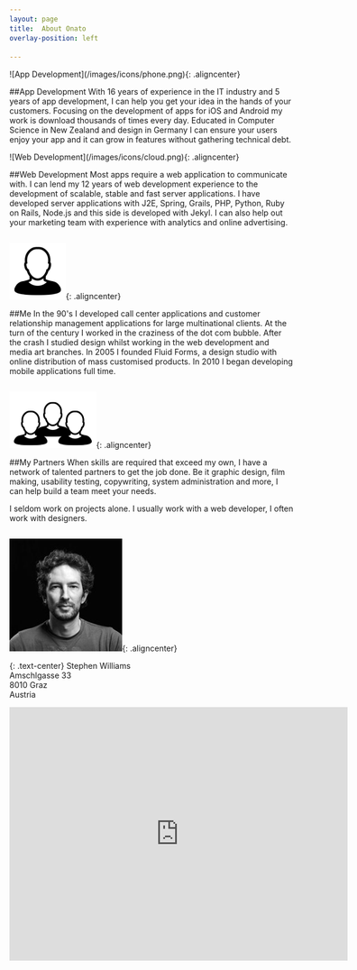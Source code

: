 ```yaml
---
layout: page
title:  About Onato
overlay-position: left

---
```


<div class="one_half column" markdown="1">
![App Development](/images/icons/phone.png){: .aligncenter}

##App Development
With 16 years of experience in the IT industry and 5 years of app development, I can help you get your idea in the hands of your customers. Focusing on the development of apps for iOS and Android my work is download thousands of times every day. Educated in Computer Science in New Zealand and design in Germany I can ensure your users enjoy your app and it can grow in features without gathering technical debt.
</div>

<div class="one_half column last" markdown="1">
![Web Development](/images/icons/cloud.png){: .aligncenter}

##Web Development
Most apps require a web application to communicate with. I can lend my 12 years of web development experience to the development of scalable, stable and fast server applications. I have developed server applications with J2E, Spring, Grails, PHP, Python, Ruby on Rails, Node.js and this side is developed with Jekyl. I can also help out your marketing team with experience with analytics and online advertising.
</div>

<div class="clearboth"></div>

<div class="one_half column" markdown="1">

![Me](/images/icons/me.png){: .aligncenter}

##Me
In the 90's I developed call center applications and customer relationship management applications for large multinational clients. At the turn of the century I worked in the craziness of the dot com bubble. After the crash I studied design whilst working in the web development and media art branches. In 2005 I founded Fluid Forms, a design studio with online distribution of mass customised products. In 2010 I began developing mobile applications full time.
</div>

<div class="one_half column last" markdown="1">

![Partners](/images/icons/team.png){: .aligncenter}

##My Partners
When skills are required that exceed my own, I have a network of talented partners to get the job done. Be it graphic design, film making, usability testing, copywriting, system administration and more, I can help build a team meet your needs.

I seldom work on projects alone. I usually work with a web developer, I often work with designers.
</div>

<div class="clearboth"></div>

![Stephen Christopher Williams](/images/stephen-christopher-williams.jpg){: .aligncenter}

{: .text-center}
Stephen Williams<br />
Amschlgasse 33<br />
8010 Graz<br />
Austria<br />

<div class="google-maps">

<iframe src="https://www.google.com/maps/embed?pb=!1m18!1m12!1m3!1d2716.4707717239194!2d15.429038700000005!3d47.08984099999995!2m3!1f0!2f0!3f0!3m2!1i1024!2i768!4f13.1!3m3!1m2!1s0x476e35be282771c3%3A0x4b51f1277281e0c9!2sAmschlgasse+33!5e0!3m2!1sen!2s!4v1399494383270" width="600" height="450" frameborder="0" style="border:0"></iframe>

</div>
